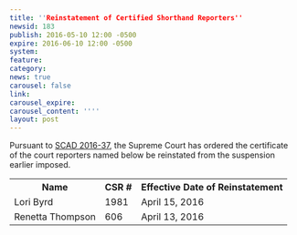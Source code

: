 ```yaml
---
title: ''Reinstatement of Certified Shorthand Reporters''
newsid: 183
publish: 2016-05-10 12:00 -0500
expire: 2016-06-10 12:00 -0500
system: 
feature: 
category: 
news: true
carousel: false
link: 
carousel_expire: 
carousel_content: ''''
layout: post
---
```

<p>Pursuant to <a href="http://www.oscn.net/images/news/SCAD2016-0037.pdf" target="_blank">SCAD 2016-37</a>, the Supreme Court has ordered the certificate of the court reporters named below be reinstated from the suspension earlier imposed.</p>
<table>
<tbody><tr>
<th>Name</th>
<th>CSR #</th>
<th>Effective Date of Reinstatement</th>
</tr>
<tr>
<td>Lori Byrd</td>
<td>1981</td>
<td>April 15, 2016</td>
</tr>
<tr>
<td>Renetta Thompson</td>
<td>606</td>
<td>April 13, 2016</td>
</tr>

</tbody></table>